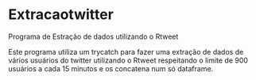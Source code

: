 # Extracaotwitter
Programa de Estração de dados utilizando o Rtweet

Este programa utiliza um trycatch para fazer uma extração de dados de vários usuários do twitter utilizando o Rtweet respeitando o limite de 900 usuários a cada 15 minutos e os concatena num só dataframe.
